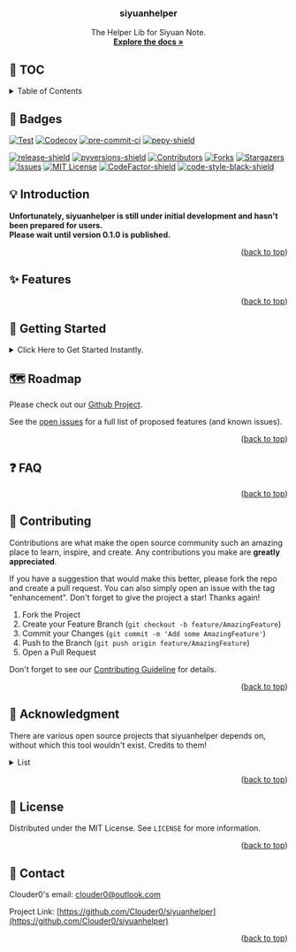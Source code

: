 <div id="top"></div>

<h3 align="center">siyuanhelper</h3>
  <p align="center">
    The Helper Lib for Siyuan Note.
    <br />
    <a href="https://github.com/Clouder0/siyuanhelper"><strong>Explore the docs »</strong></a>
  </p>
</div>

## 📜 TOC

<details><summary>Table of Contents</summary>

- [🌟 Badges](#🌟-badges)
- [💡 Introduction](#💡-introduction)
- [✨ Features](#✨-features)
- [🎏 Getting Started](#🎏-getting-started)
- [🗺️ Roadmap](#🗺️-roadmap)
- [❓ Faq](#❓-faq)
- [💌 Contributing](#💌-contributing)
- [🙏 Acknowledgment](#🙏-acknowledgment)
- [📖 License](#📖-license)
- [📧 Contact](#📧-contact)

</details>

## 🌟 Badges

[![Test][github-action-test-shield]][github-action-test-url]
[![Codecov][codecov-shield]][codecov-url]
[![pre-commit-ci][pre-commit-ci-shield]][pre-commit-ci-url]
[![pepy-shield]][pepy-url]

[![release-shield]][release-url]
[![pyversions-shield]][pyversions-url]
[![Contributors][contributors-shield]][contributors-url]
[![Forks][forks-shield]][forks-url]
[![Stargazers][stars-shield]][stars-url]
[![Issues][issues-shield]][issues-url]
[![MIT License][license-shield]][license-url]
[![CodeFactor-shield]][CodeFactor-url]
[![code-style-black-shield]][code-style-black-url]

<!-- INTRODUCTION -->
## 💡 Introduction

**Unfortunately, siyuanhelper is still under initial development and hasn't been prepared for users.**  
**Please wait until version 0.1.0 is published.**  

<p align="right">(<a href="#top">back to top</a>)</p>

## ✨ Features

<p align="right">(<a href="#top">back to top</a>)</p>

## 🎏 Getting Started

<details> <summary>Click Here to Get Started Instantly.</summary>

TODO.

</details>

## 🗺️ Roadmap

Please check out our [Github Project](https://github.com/users/Clouder0/projects/2).

See the [open issues](https://github.com/Clouder0/siyuanhelper/issues) for a full list of proposed features (and known issues).

<p align="right">(<a href="#top">back to top</a>)</p>

<!-- FAQ -->
## ❓ FAQ

<p align="right">(<a href="#top">back to top</a>)</p>

<!-- CONTRIBUTING -->
## 💌 Contributing

Contributions are what make the open source community such an amazing place to learn, inspire, and create. Any contributions you make are **greatly appreciated**.

If you have a suggestion that would make this better, please fork the repo and create a pull request. You can also simply open an issue with the tag "enhancement".
Don't forget to give the project a star! Thanks again!

1. Fork the Project
2. Create your Feature Branch (`git checkout -b feature/AmazingFeature`)
3. Commit your Changes (`git commit -m 'Add some AmazingFeature'`)
4. Push to the Branch (`git push origin feature/AmazingFeature`)
5. Open a Pull Request

Don't forget to see our [Contributing Guideline](https://github.com/Clouder0/siyuanhelper/blob/main/CONTRIBUTING.md) for details.

<p align="right">(<a href="#top">back to top</a>)</p>

## 🙏 Acknowledgment

There are various open source projects that siyuanhelper depends on, without which this tool wouldn't exist. Credits to them!

<details> <summary>List</summary>

- [Dynaconf](https://github.com/rochacbruno/dynaconf), MIT License
- [aiohttp](https://github.com/aio-libs/aiohttp), Apache License 2.0

</details>

<p align="right">(<a href="#top">back to top</a>)</p>

## 📖 License

Distributed under the MIT License. See `LICENSE` for more information.

<p align="right">(<a href="#top">back to top</a>)</p>

## 📧 Contact

Clouder0's email: clouder0@outlook.com

Project Link: [https://github.com/Clouder0/siyuanhelper](https://github.com/Clouder0/siyuanhelper)

<p align="right">(<a href="#top">back to top</a>)</p>

<!-- MARKDOWN LINKS & IMAGES -->
<!-- https://www.markdownguide.org/basic-syntax/#reference-style-links -->
[contributors-shield]: https://img.shields.io/github/contributors/Clouder0/siyuanhelper.svg?style=for-the-badge
[contributors-url]: https://github.com/Clouder0/siyuanhelper/graphs/contributors
[forks-shield]: https://img.shields.io/github/forks/Clouder0/siyuanhelper.svg?style=for-the-badge
[forks-url]: https://github.com/Clouder0/siyuanhelper/network/members
[stars-shield]: https://img.shields.io/github/stars/Clouder0/siyuanhelper.svg?style=for-the-badge
[stars-url]: https://github.com/Clouder0/siyuanhelper/stargazers
[issues-shield]: https://img.shields.io/github/issues/Clouder0/siyuanhelper.svg?style=for-the-badge
[issues-url]: https://github.com/Clouder0/siyuanhelper/issues
[license-shield]: https://img.shields.io/github/license/Clouder0/siyuanhelper.svg?style=for-the-badge
[license-url]: https://github.com/Clouder0/siyuanhelper/blob/main/LICENSE
[github-action-test-shield]: https://github.com/Clouder0/siyuanhelper/actions/workflows/test.yml/badge.svg?branch=main
[github-action-test-url]: https://github.com/Clouder0/siyuanhelper/actions/workflows/test.yml
[codecov-shield]:https://codecov.io/gh/Clouder0/siyuanhelper/branch/main/graph/badge.svg?token=D2XT099AFB
[codecov-url]: https://codecov.io/gh/Clouder0/siyuanhelper
[pre-commit-ci-shield]: https://results.pre-commit.ci/badge/github/Clouder0/siyuanhelper/main.svg
[pre-commit-ci-url]: https://results.pre-commit.ci/latest/github/Clouder0/siyuanhelper/main
[code-style-black-shield]: https://img.shields.io/badge/code%20style-black-000000.svg?style=for-the-badge
[code-style-black-url]: https://github.com/psf/black
[pyversions-shield]: https://img.shields.io/pypi/pyversions/siyuanhelper.svg?style=for-the-badge
[pyversions-url]: https://pypi.org/project/siyuanhelper/
[release-shield]: https://img.shields.io/github/release/Clouder0/siyuanhelper.svg?style=for-the-badge
[release-url]: https://github.com/Clouder0/siyuanhelper/releases
[CodeFactor-shield]: https://www.codefactor.io/repository/github/clouder0/siyuanhelper/badge/main?style=for-the-badge
[CodeFactor-url]: https://www.codefactor.io/repository/github/clouder0/siyuanhelper/overview/main
[pepy-shield]: https://static.pepy.tech/personalized-badge/siyuanhelper?period=total&units=international_system&left_color=grey&right_color=brightgreen&left_text=Downloads
[pepy-url]: https://pepy.tech/project/siyuanhelper
